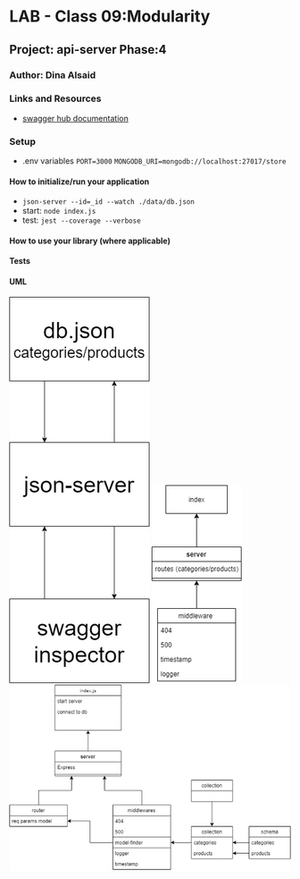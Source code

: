 # LAB - Class 09:Modularity

## Project: api-server Phase:4

### Author: Dina Alsaid

### Links and Resources

- [swagger hub documentation](https://app.swaggerhub.com/apis/dinaAlsaid/default-title1/0.1)

### Setup

- .env variables
`PORT=3000`
`MONGODB_URI=mongodb://localhost:27017/store`

#### How to initialize/run your application

- `json-server --id=_id --watch ./data/db.json`
- start: `node index.js`
- test: `jest --coverage --verbose`

#### How to use your library (where applicable)

#### Tests

#### UML


![class 06 uml](./class6.png)
![class 07 uml](./class07.png)
![class 09 uml](./uml2.png)

